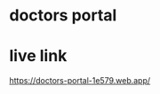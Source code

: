 # doctors portal

# live link 

https://doctors-portal-1e579.web.app/


<!-- 
this is mern project

where pepople can make a appoinment 
and patient can pay for the service
theres also a admin route who can add a doctor 
admin route is private add can delete a doctor also
admin email forhadkhan11@dev@gmail.com pass 123456
there also a jwt for security 
 -->
